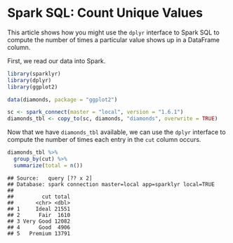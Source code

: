 Spark SQL: Count Unique Values
================

This article shows how you might use the `dplyr` interface to Spark SQL to compute the number of times a particular value shows up in a DataFrame column.

First, we read our data into Spark.

``` r
library(sparklyr)
library(dplyr)
library(ggplot2)

data(diamonds, package = "ggplot2")

sc <- spark_connect(master = "local", version = "1.6.1")
diamonds_tbl <- copy_to(sc, diamonds, "diamonds", overwrite = TRUE)
```

Now that we have `diamonds_tbl` available, we can use the `dplyr` interface to compute the number of times each entry in the `cut` column occurs.

``` r
diamonds_tbl %>%
  group_by(cut) %>%
  summarize(total = n())
```

    ## Source:   query [?? x 2]
    ## Database: spark connection master=local app=sparklyr local=TRUE
    ## 
    ##         cut total
    ##       <chr> <dbl>
    ## 1     Ideal 21551
    ## 2      Fair  1610
    ## 3 Very Good 12082
    ## 4      Good  4906
    ## 5   Premium 13791
